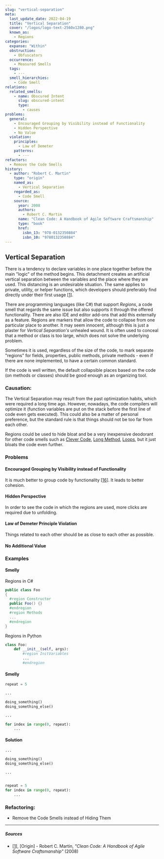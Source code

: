 ```yaml
---
slug: "vertical-separation"
meta:
  last_update_date: 2022-04-19
  title: "Vertical Separation"
  cover: "/logos/logo-text-2560x1280.png"
  known_as:
    - Regions
categories:
  expanse: "Within"
  obstruction:
    - Obfuscators
  occurrence:
    - Measured Smells
  tags:
    - ---
  smell_hierarchies:
    - Code Smell
relations:
  related_smells:
    - name: Obscured Intent
      slug: obscured-intent
      type:
        - causes
problems:
  general:
    - Encouraged Grouping by Visibility instead of Functionality
    - Hidden Perspective
    - No Value
  violation:
    principles:
      - Law of Demeter
    patterns:
      - ---
refactors:
  - Remove the Code Smells
history:
  - author: "Robert C. Martin"
    type: "origin"
    named_as:
      - Vertical Separation
    regarded_as:
      - Code Smell
    source:
      year: 2008
      authors:
        - Robert C. Martin
      name: "Clean Code: A Handbook of Agile Software Craftsmanship"
      type: "book"
      href:
        isbn_13: "978-0132350884"
        isbn_10: "9780132350884"
---
```


## Vertical Separation

There is a tendency to declare variables in one place together before the main "logic" of the method begins. This detachment creates an artificial vertical separation between the variables and the place where they are used. This distancing is an undesirable situation. The same applies to private, utility, or helper functions, which developers should preferably find directly under their first usage [[1](#sources)].

There are programming languages (like C#) that support _Regions_, a code smell that regards the same issue but also supports it through the offered functionality. There are also IDE and editor add-ons that add this externally as a feature. Regions are markers that allow the code to collapse from one particular place to another. It may seem innocent, although this is just a plaster for _Vertical Separation's_ unhealed wound. It is often used to conceal that a method or class is too large, which does not solve the underlying problem.

Sometimes it is used, regardless of the size of the code, to mark separate "regions" for fields, properties, public methods, private methods - even if there are none implemented, to have a certain common standard.

If the code is well written, the default collapsible places based on the code (on methods or classes) should be good enough as an organizing tool.

### Causation:

The Vertical Separation may result from the past optimization habits, which were required a long time ago. However, nowadays, the code compilers will optimize it (function variables are put on the stack before the first line of code even gets executed). This could also be a matter of personal preference, but the standard rule is that things should not be too far from each other.

Regions could be used to hide bloat and be a very inexpensive deodorant for other code smells such as [Clever Code](./clever-code.md), [Long Method](./long-method.md), [Loops](./imperative-loops.md), but it just bloats the code even further.

### Problems

#### **Encouraged Grouping by Visibility instead of Functionality**

It is much better to group code by functionality [[16](#sources)]. It leads to better cohesion.

#### **Hidden Perspective**

In order to see the code in which the regions are used, more clicks are required due to unfolding.

#### **Law of Demeter Principle Violation**

Things related to each other should be as close to each other as possible.

#### **No Additional Value**

### Examples

<div class="example-block">

#### Smelly

Regions in C#

```cs
public class Foo
{
  #region Constructor
  public Foo() {}
  #endregion
  #region Methods
  ...
  #endregion
}
```

Regions in Python

```py
class Foo:
    def __init__(self, args):
        #region InitVariables
        ...
        #endregion
```

</div>

<div class="example-block">

#### Smelly

```py
repeat = 5

...

doing_something()
doing_something_else()

...

for index in range(0, repeat):
    ...
```

#### Solution

```py
...

doing_something()
doing_something_else()

...


repeat = 5
for index in range(0, repeat):
    ...
```

</div>

### Refactoring:

- Remove the Code Smells instead of Hiding Them

---

##### Sources

- [[1](#sources)], [Origin] - Robert C. Martin, _"Clean Code: A Handbook of Agile Software Craftsmanship"_ (2008)
